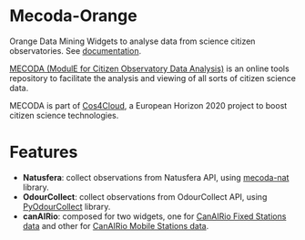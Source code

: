 # Mecoda-Orange
Orange Data Mining Widgets to analyse data from science citizen observatories.
See [documentation](https://github.com/eosc-cos4cloud/mecoda-orange).

[MECODA (ModulE for Citizen Observatory Data Analysis)](https://cos4cloud-eosc.eu/services/mecoda-data-analysis-package/) is an online tools repository to facilitate the analysis and viewing of all sorts of citizen science data.

MECODA is part of [Cos4Cloud](https://cos4cloud-eosc.eu/), a European Horizon 2020 project to boost citizen science technologies.

# Features
* **Natusfera**: collect observations from Natusfera API, using [mecoda-nat]() library.
* **OdourCollect**: collect observations from OdourCollect API, using [PyOdourCollect](https://pypi.org/project/pyodourcollect/) library.
* **canAIRio**: composed for two widgets, one for [CanAIRio Fixed Stations data]() and other for [CanAIRio Mobile Stations data]().

